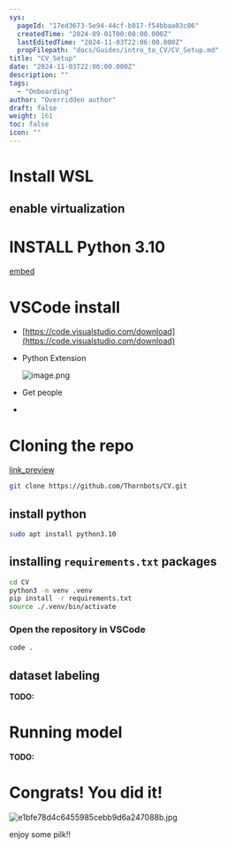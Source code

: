 ```yaml
---
sys:
  pageId: "17ed3673-5e94-44cf-b817-f54bbaa03c06"
  createdTime: "2024-09-01T00:08:00.000Z"
  lastEditedTime: "2024-11-03T22:06:00.000Z"
  propFilepath: "docs/Guides/intro_to_CV/CV_Setup.md"
title: "CV_Setup"
date: "2024-11-03T22:06:00.000Z"
description: ""
tags:
  - "Onboarding"
author: "Overridden author"
draft: false
weight: 161
toc: false
icon: ""
---
```


# Install WSL

## enable virtualization

# INSTALL Python 3.10

[embed](https://www.rose-hulman.edu/class/csse/csse132/2425a/labs/prelab1-wsl2.html)

# VSCode install

- [https://code.visualstudio.com/download](https://code.visualstudio.com/download)
- Python Extension

	![image.png](https://prod-files-secure.s3.us-west-2.amazonaws.com/d518164a-d88e-44d1-a4ee-3adb3bd8bce0/d82b6650-a5e4-4d3c-b8c9-93d817dae00e/image.png?X-Amz-Algorithm=AWS4-HMAC-SHA256&X-Amz-Content-Sha256=UNSIGNED-PAYLOAD&X-Amz-Credential=ASIAZI2LB466WXKGL35N%2F20250627%2Fus-west-2%2Fs3%2Faws4_request&X-Amz-Date=20250627T071023Z&X-Amz-Expires=3600&X-Amz-Security-Token=IQoJb3JpZ2luX2VjEHcaCXVzLXdlc3QtMiJHMEUCIBqzBHc1sqx%2B%2BQcvfJ2biHjbPdozV%2FJ81hs3%2FurzLS8pAiEA0MDpdfipj8Ho5y02jBOIkL%2B%2F4ZmG%2B4gKvi2ic9kGULEq%2FwMIcBAAGgw2Mzc0MjMxODM4MDUiDGARDM5zwBaJ1fPmhCrcA%2BcplvwjMBvWA4dIkyZqHbilPYe3%2BnsqeP%2Beg%2FvBhROlwdvsdKOsBCX8%2FM9FkleHSvONqvDfJkJjXdWXlus8PtU7%2Fwog40E5ZGpI%2FAWhqJOJIUi6XtSPQQNMwmr%2BYEmA4BM7AUmdDMNhiZTFX3A96rr9dUE75Re%2F1TetGSTS0E%2BfdpU4cWeruzoI%2FSmWLOtZ1XfqhgyA4zcpOgyESZKT2a4AD7s2Hxphc2E%2B2X16JMDQs8CBFpE6uaAtcK1crd5Db%2F09FQ6KDC5DLDV1QmUyqmnl7O52EN0jRooHyBN6ZHiVFl7YWnHlESXEG3z2hgju4qA0iUI4%2FKPqdhgPoLiz4JVV58cesrMPvzWf3EwhgPYsV4VrlBAXeqatpZ6C9%2Ba9S%2BLce0J0yPBfQpD6RfS8srOXJwPtWbCW9k%2FMlcgxHRxQd50O%2B%2FoF7YYcYOG6cih7mOwsglxjWWVYm4tfQcuMmD0wb1rk2rPY%2BiLLBj0OdqfesiMGPj9jHjhGxBlB5RuF5OyrFOyO%2BP7ABxxG18BN%2FMyKgoRRnA1qXH5McOifcriSu4P21y3nrJ6jxu7ooQPIIo6o%2FEKY%2B67JQ%2BAuDQUOelJ6BsfLNZfC3xfoN04quriFUvQ3GHI17FKvv%2B5cMI34%2BMIGOqUBaQ8ak1UxqGgk1UIdV9uBSXFPNlsSSNYQuTTm%2B7SwLznKPVhdXZnInX8smlWFGH3iEvQQ81t515sOKrh1Kayo%2Bq09CC5PKLjI7qQYfcUCRNSj%2FQk1MNak5iMhvPFX2hN4jQJufDw8oGXqJ8RWq6ybjH%2F2CMoRM4GKbF%2BkSNqEZaEW6k22Ho8vySExxLx86rivAVPLP6o6MH%2BbQ9CZBW8PpbGybORm&X-Amz-Signature=7efb9d2dc8d2a70a09aa743be8b480062d562258b819fbbe8a7d643ce29b8df8&X-Amz-SignedHeaders=host&x-amz-checksum-mode=ENABLED&x-id=GetObject)
- Get people
- 

# Cloning the repo

[link_preview](https://github.com/Thornbots/CV/)

```bash
git clone https://github.com/Thornbots/CV.git
```

## install python

```bash
sudo apt install python3.10
```

## installing `requirements.txt` packages

```bash
cd CV
python3 -m venv .venv
pip install -r requirements.txt
source ./.venv/bin/activate
```

### Open the repository in VSCode

```bash
code .
```

## dataset labeling  

**TODO:**

# Running model

**TODO:**

# Congrats! You did it!

![e1bfe78d4c6455985cebb9d6a247088b.jpg](https://prod-files-secure.s3.us-west-2.amazonaws.com/d518164a-d88e-44d1-a4ee-3adb3bd8bce0/7d1ce04e-65d6-40c8-814d-754280e9515a/e1bfe78d4c6455985cebb9d6a247088b.jpg?X-Amz-Algorithm=AWS4-HMAC-SHA256&X-Amz-Content-Sha256=UNSIGNED-PAYLOAD&X-Amz-Credential=ASIAZI2LB4662LTY7WXU%2F20250627%2Fus-west-2%2Fs3%2Faws4_request&X-Amz-Date=20250627T071022Z&X-Amz-Expires=3600&X-Amz-Security-Token=IQoJb3JpZ2luX2VjEHcaCXVzLXdlc3QtMiJGMEQCIBe57Ga2qS%2B%2FdjAacV9JmV4hK3mDNsGJJLe%2BlCWV8NgrAiBQIvD7cZeP2dHWnZgPyy3%2BFB1kVOxp1GSyFwFd%2FdXepSr%2FAwhwEAAaDDYzNzQyMzE4MzgwNSIMNcfGK%2F8PExPXwuc1KtwDBC4bwChtZb%2FPxj7ylSMiBqyWpbubcyxz0LY3wTkMiXQH10gHuTPG4K9N9Og3ubAaODrCjl48JaJQcSxXTcygjXX1sEhS3%2FURx3cJYu5A65DlKosm3obkYv1wPhY5BMupPrsi%2FFPTItCyO15iSXBceH99EAH8NPsiNwJaByoDCl%2B0m08VQSeqOGAzrb%2BUMdBu15gfRtwBt1cLj3y1BJ5zPS5yj8r9VTrIPemj6HJNv5ApEEbqaoAA6QikCf6Isun8g%2Fv%2FyNxTqleShiSMmPt311uI0wQLgc0J6KXDO9FBSyn%2B5U2PBhyd1yRl3Xsw6%2BynbetPca%2B8GCA0vPYuFhlqtoACc19JWu1mbJPsEJCY4jyUyQhE%2BZNPPA%2F4f8WVIpOPrMpJHRvUdrHFyGtdGTx7sbsGqK7zzkysQ2k0G0NIruKy0xpS2nEsqozZnus48ez0b9SsscO8me9TS3FPg3%2FKui1q6zwJMTfPrDrXuYpDUoEPzyoZM2z6VqyJU5FWhP5cxy%2B9wK%2B3mQfFG6momcAzpKNVuiZQdS8M8OS6wetuPIsb2nC01dQzQfDvqcmBWSGtlr7NeX6suUIHMy3zht1yjbcnKlVjx9udkRHqO3e2ehr3Z1JuuRGIlsmDleMw%2FPj4wgY6pgE8SLWjxXylTZgk%2BeBpuRBxYUMkYwtH%2BpFOBY1VsZYjYF2u8qGOa4dK2u7ghFWXeiDV3pwhDu7gSeS770ISlOzB2SmAI7zcfVORg1e6TxfU4n3QuW6zrbaEqwecCDY8lo9I4uQCACrzKpgnzTL0gizp6QgpL1H3B45lMgfU3YemrWE8qA4jRh8MijkDmhLAvd0Tak7GDg%2F7tsr%2BEoRoQR%2FWMK%2B9mMPF&X-Amz-Signature=27ea49e9538468614ce4211f79058591f91de2e3d5cc5bd0526dcbedffdac179&X-Amz-SignedHeaders=host&x-amz-checksum-mode=ENABLED&x-id=GetObject)

enjoy some pilk!!
